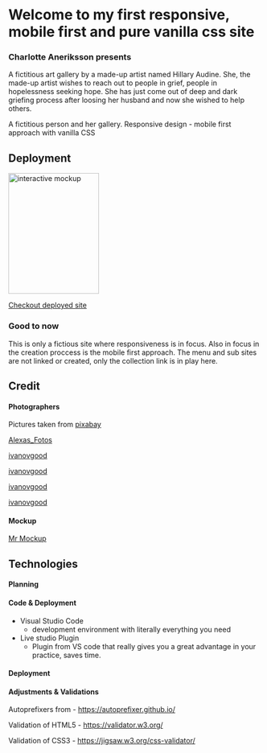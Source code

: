 # Welcome to my first responsive, mobile first and pure vanilla css site 

### Charlotte Aneriksson presents
A fictitious art gallery by a made-up artist named Hillary Audine.
She, the made-up artist wishes to reach out to people in grief, people in hopelessness seeking hope.
She has just come out of deep and dark griefing process after loosing her husband and now she wished to help others.



A fictitious person and her gallery. Responsive design - mobile first approach with vanilla CSS

## Deployment

<img src="img/mockup-iPhone.gif" alt="interactive mockup" width="180" height="240">

[Checkout deployed site](https://charlotteaneriksson.github.io/artGallery---fictitiousArtist/)



### Good to now
This is only a fictious site where responsiveness is in focus. Also in focus in the creation proccess is the mobile first approach.
The menu and sub sites are not linked or created, only the collection link is in play here.

## Credit
#### Photographers
Pictures taken from [pixabay](https://pixabay.com/)

[Alexas_Fotos](https://pixabay.com/sv/photos/wall-art-spray-graffiti-kvinna-2852231/)

[ivanovgood](https://pixabay.com/sv/photos/f%C3%A4rg-makeup-flicka-kosmetika-2990357/)

[ivanovgood](https://pixabay.com/sv/photos/makeup-ansikte-kvinna-portr%C3%A4tt-2983550/)

[ivanovgood](https://pixabay.com/sv/photos/f%C3%A4rg-makeup-flicka-kosmetika-2985569/)

[ivanovgood](https://pixabay.com/sv/photos/f%C3%A4rg-makeup-cracky-flicka-2990358/)

#### Mockup
[Mr Mockup](https://mrmockup.com/)

## Technologies

#### Planning
#### Code & Deployment
* Visual Studio Code
  * development environment with literally everything you need
* Live studio Plugin 
  * Plugin from VS code that really gives you a great advantage in your practice, saves time.
#### Deployment
#### Adjustments & Validations 
Autoprefixers from - https://autoprefixer.github.io/

Validation of HTML5 - https://validator.w3.org/

Validation of CSS3 - https://jigsaw.w3.org/css-validator/
